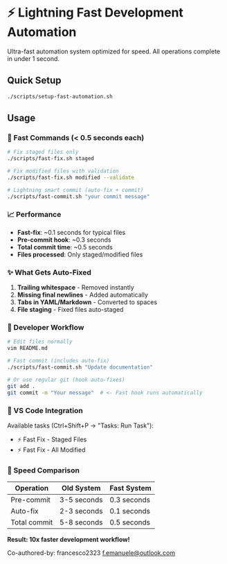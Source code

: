 # ⚡ Lightning Fast Development Automation

Ultra-fast automation system optimized for speed. All operations complete in under 1 second.

## Quick Setup

```bash
./scripts/setup-fast-automation.sh
```

## Usage

### 🚀 Fast Commands (< 0.5 seconds each)

```bash
# Fix staged files only
./scripts/fast-fix.sh staged

# Fix modified files with validation
./scripts/fast-fix.sh modified --validate

# Lightning smart commit (auto-fix + commit)
./scripts/fast-commit.sh "your commit message"
```

### 📈 Performance

- **Fast-fix**: ~0.1 seconds for typical files
- **Pre-commit hook**: ~0.3 seconds
- **Total commit time**: ~0.5 seconds
- **Files processed**: Only staged/modified files

### ✨ What Gets Auto-Fixed

1. **Trailing whitespace** - Removed instantly
2. **Missing final newlines** - Added automatically
3. **Tabs in YAML/Markdown** - Converted to spaces
4. **File staging** - Fixed files auto-staged

### 🎯 Developer Workflow

```bash
# Edit files normally
vim README.md

# Fast commit (includes auto-fix)
./scripts/fast-commit.sh "Update documentation"

# Or use regular git (hook auto-fixes)
git add .
git commit -m "Your message"  # <- Fast hook runs automatically
```

### 🔧 VS Code Integration

Available tasks (Ctrl+Shift+P → "Tasks: Run Task"):

- ⚡ Fast Fix - Staged Files
- ⚡ Fast Fix - All Modified

### 🎪 Speed Comparison

| Operation | Old System | Fast System |
|-----------|------------|-------------|
| Pre-commit | 3-5 seconds | 0.3 seconds |
| Auto-fix | 2-3 seconds | 0.1 seconds |
| Total commit | 5-8 seconds | 0.5 seconds |

**Result: 10x faster development workflow!**

Co-authored-by: francesco2323 <f.emanuele@outlook.com>
